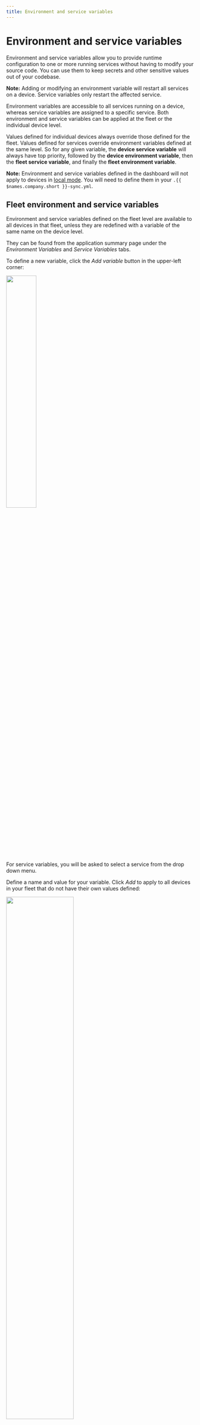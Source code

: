 ```yaml
---
title: Environment and service variables
---
```


# Environment and service variables

Environment and service variables allow you to provide runtime configuration to one or more running services without having to modify your source code. You can use them to keep secrets and other sensitive values out of your codebase.

__Note:__ Adding or modifying an environment variable will restart all services on a device. Service variables only restart the affected service.

Environment variables are accessible to all services running on a device, whereas service variables are assigned to a specific service. Both environment and service variables can be applied at the fleet or the individual device level.

Values defined for individual devices always override those defined for the fleet. Values defined for services override environment variables defined at the same level. So for any given variable, the **device service variable** will always have top priority, followed by the **device environment variable**, then the **fleet service variable**, and finally the **fleet environment variable**.

__Note:__ Environment and service variables defined in the dashboard will not apply to devices in [local mode][local-mode]. You will need to define them in your `.{{ $names.company.short }}-sync.yml`.

## Fleet environment and service variables

Environment and service variables defined on the fleet level are available to all devices in that fleet, unless they are redefined with a variable of the same name on the device level.

They can be found from the application summary page under the *Environment Variables* and *Service Variables* tabs.

To define a new variable, click the *Add variable* button in the upper-left corner:

<img src="/img/env-vars/add_application_variable.png" width="40%">

For service variables, you will be asked to select a service from the drop down menu.

Define a name and value for your variable. Click *Add* to apply to all devices in your fleet that do not have their own values defined:

<img src="/img/env-vars/variable_editor.png" width="60%">

Your new environment or service variable will show up in the list, where it can easily be edited or removed:

<img src="/img/env-vars/variable_list.png" width="100%">

__Note:__ Deleting a fleet-level variable will not delete a device-level variable of the same name.

If you have already defined environment or service variables at the device level, they will appear below the fleet variables of the same type. You can easily apply a device value to the entire fleet by clicking *Define fleet-wide*:

<img src="/img/env-vars/define_app_wide.png" width="100%">

## Device environment and service variables

Device environment and service variables are applied to only one device. Device service variables override device environment variables of the same name, and all device variables override fleet variables.

Adding a device variable is very similar to adding a fleet variable. From the device summary page, select *Device Variables* for environment variables or *Device Service Variables* for service variables. Click *Add variable*, select the appropriate service if necessary, add a name and and a value, and click *Add*.

The variable list will include both values defined for that specific device, as well as any fleet variables of the same type:

<img src="/img/env-vars/device_variables.png" width="100%">

You can override the value of a fleet variable by clicking *override* in the far-right column. This will pop up the variable editing dialog, where you can change the value:

<img src="/img/env-vars/override.png" width="60%">

## Managing with the CLI & SDK

The {{ $names.company.lower }} CLI and SDKs all include methods to easily read, add or update environment and service variables. Consult the appropriate reference for code examples.

* [CLI environment reference](/tools/cli/#envs)
* [Node.js SDK environment reference](/reference/sdk/node-sdk/#balena.models.application.envVar)
* [Python SDK environment reference](/reference/sdk/python-sdk/#environmentvariable)

[local-mode]:/learn/develop/local-mode
